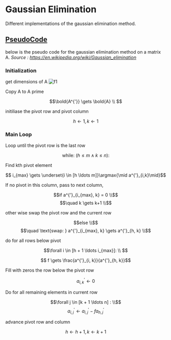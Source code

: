 

# Gaussian Elimination
Different implementations of the gaussian elimination method.

## [PseudoCode](./pseudocode/gaussian_elimination.md)

below is the pseudo code for the gaussian elimination method on a matrix A.
_Source : https://en.wikipedia.org/wiki/Gaussian_elimination_

### Initialization 

get dimensions of A
![f1](https://quicklatex.com/cache3/4f/ql_722fd05313eb5c38f2d4d1e6e1f0424f_l3.png)

Copy A to A prime 

$$\bold{A^{'}} \gets \bold{A} \\ $$


initiliase the pivot row and pivot column

$$h \gets 1 , k \gets 1$$


### Main Loop
Loop until the pivot row is the last row

$$\text{while: } (h \leq m \land k \leq n): $$

Find kth pivot element

$$ i_{max} \gets \underset{i \in [h \ldots m]}\argmax{\mid a^{'}_{i,k}\mid}$$ 

If no pivot in this column, pass to next column, 

$$if a^{'}_{i_{max}, k} = 0 \\$$
$$\quad k \gets k+1 \\$$

other wise swap the pivot row and the current row

$$else \\$$
$$\quad \text{swap: } a^{'}_{i_{max}, k} \gets a^{'}_{h, k} \\$$

do for all rows below pivot 

$$\forall i \in [h + 1 \ldots i_{max}]: \\ $$

$$ f \gets \frac{a^{'}_{i, k}}{a^{'}_{h, k}}$$


Fill with zeros the row below the pivot row

$$a^{'}_{i, k} \gets 0$$

Do for all remaining elements in current row 

$$\forall j \in [k + 1 \ldots n] : \\$$
$$a^{'}_{i, j} \gets a^{'}_{i, j} - f a^{'}_{h, j}$$

advance pivot row and column

$$h \gets h +1, k \gets k +1$$ 

<script async src="https://cdn.jsdelivr.net/npm/mathjax@2/MathJax.js?config=TeX-AMS-MML_CHTML"></script>
